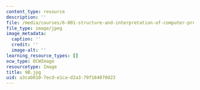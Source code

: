```yaml
---
content_type: resource
description: ''
file: /media/courses/6-001-structure-and-interpretation-of-computer-programs-spring-2005/a3cab0107ecde1cad2a379f164070d23_9B.jpg
file_type: image/jpeg
image_metadata:
  caption: ''
  credit: ''
  image-alt: ''
learning_resource_types: []
ocw_type: OCWImage
resourcetype: Image
title: 9B.jpg
uid: a3cab010-7ecd-e1ca-d2a3-79f164070d23
---
```

